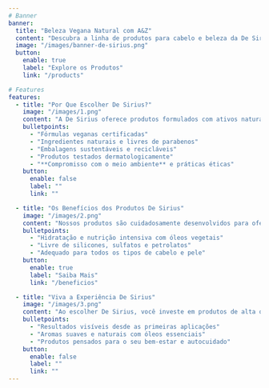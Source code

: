 ```yaml
---
# Banner
banner:
  title: "Beleza Vegana Natural com A&Z"
  content: "Descubra a linha de produtos para cabelo e beleza da De Sirius, feitos com ingredientes naturais e 100% veganos. Cuide do seu cabelo e da sua pele com produtos sustentáveis e de alta performance."
  image: "/images/banner-de-sirius.png"
  button:
    enable: true
    label: "Explore os Produtos"
    link: "/products"

# Features
features:
  - title: "Por Que Escolher De Sirius?"
    image: "/images/1.png"
    content: "A De Sirius oferece produtos formulados com ativos naturais, livres de crueldade e com foco na sustentabilidade. Nossos produtos proporcionam resultados incríveis sem agredir o meio ambiente ou comprometer a sua saúde."
    bulletpoints:
      - "Fórmulas veganas certificadas"
      - "Ingredientes naturais e livres de parabenos"
      - "Embalagens sustentáveis e recicláveis"
      - "Produtos testados dermatologicamente"
      - "**Compromisso com o meio ambiente** e práticas éticas"
    button:
      enable: false
      label: ""
      link: ""

  - title: "Os Benefícios dos Produtos De Sirius"
    image: "/images/2.png"
    content: "Nossos produtos são cuidadosamente desenvolvidos para oferecer o melhor cuidado para o seu cabelo e pele, com ingredientes que nutrem profundamente e promovem bem-estar."
    bulletpoints:
      - "Hidratação e nutrição intensiva com óleos vegetais"
      - "Livre de silicones, sulfatos e petrolatos"
      - "Adequado para todos os tipos de cabelo e pele"
    button:
      enable: true
      label: "Saiba Mais"
      link: "/beneficios"

  - title: "Viva a Experiência De Sirius"
    image: "/images/3.png"
    content: "Ao escolher De Sirius, você investe em produtos de alta qualidade que respeitam o seu corpo e o meio ambiente. Sinta a diferença de usar cosméticos veganos com eficácia comprovada e fragrâncias naturais."
    bulletpoints:
      - "Resultados visíveis desde as primeiras aplicações"
      - "Aromas suaves e naturais com óleos essenciais"
      - "Produtos pensados para o seu bem-estar e autocuidado"
    button:
      enable: false
      label: ""
      link: ""
---
```


